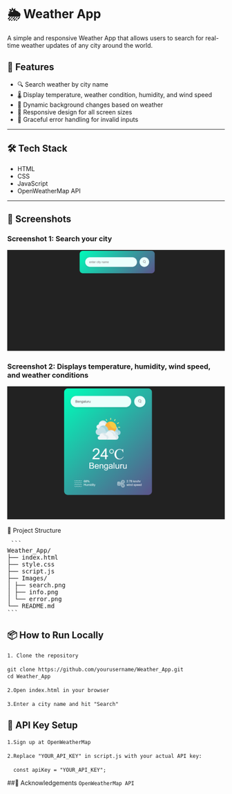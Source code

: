 
# 🌦️ Weather App

A simple and responsive Weather App that allows users to search for real-time weather updates of any city around the world.

## 🚀 Features

- 🔍 Search weather by city name
- 🌡️ Display temperature, weather condition, humidity, and wind speed
- 🌆 Dynamic background changes based on weather
- 📱 Responsive design for all screen sizes
- 🛑 Graceful error handling for invalid inputs

---

## 🛠️ Tech Stack

- HTML
- CSS
- JavaScript
- OpenWeatherMap API

---

## 📸 Screenshots

### Screenshot 1: Search your city

<p align="center">
  <img src="images/screenshot6.png" width="600" alt="Search City Screenshot" />
</p>

### Screenshot 2: Displays temperature, humidity, wind speed, and weather conditions

<p align="center">
  <img src="images/screenshot7.png" width="600" alt="Weather Info Screenshot" />
</p>




📂 Project Structure

<pre>
 ``` 
Weather_App/
├── index.html
├── style.css
├── script.js
├── Images/
│ ├── search.png
│ ├── info.png
│ └── error.png
└── README.md
```  
</pre>

## 📦 How to Run Locally

   ```
   1. Clone the repository  
  
   git clone https://github.com/yourusername/Weather_App.git
   cd Weather_App

   2.Open index.html in your browser

   3.Enter a city name and hit "Search"

   ```
##  🔑 API Key Setup

    1.Sign up at OpenWeatherMap

    2.Replace "YOUR_API_KEY" in script.js with your actual API key:

      const apiKey = "YOUR_API_KEY";

##🙌 Acknowledgements
     ```
     OpenWeatherMap API
     ```


